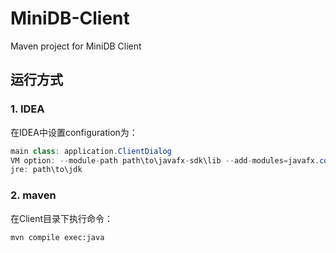 # MiniDB-Client

Maven project for MiniDB Client



## 运行方式

### 1. IDEA

 在IDEA中设置configuration为：

```java
main class: application.ClientDialog
VM option: --module-path path\to\javafx-sdk\lib --add-modules=javafx.controls,javafx.fxml
jre: path\to\jdk
```



### 2. maven

在Client目录下执行命令：

```shell
mvn compile exec:java
```

